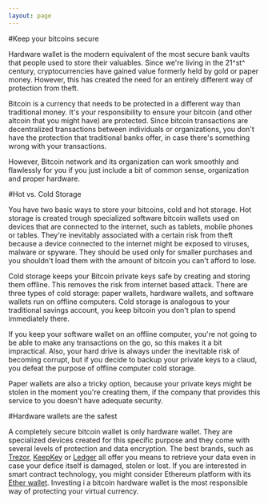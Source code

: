 ```yaml
---
layout: page
---
```



#Keep your bitcoins secure

Hardware wallet is the modern equivalent of the most secure bank vaults that people used to store their valuables. Since we're living in the 21^st^ century, cryptocurrencies have gained value formerly held by gold or paper money. However, this has created the need for an entirely different way of protection from theft.

Bitcoin is a currency that needs to be protected in a different way than traditional money. It's your responsibility to ensure your bitcoin (and other altcoin that you might have) are protected. Since bitcoin transactions are decentralized transactions between individuals or organizations, you don't have the protection that traditional banks offer, in case there's something wrong with your transactions.

However, Bitcoin network and its organization can work smoothly and flawlessly for you if you just include a bit of common sense, organization and proper hardware.

#Hot vs. Cold Storage

You have two basic ways to store your bitcoins, cold and hot storage. Hot storage is created trough specialized software bitcoin wallets used on devices that are connected to the internet, such as tablets, mobile phones or tables. They're inevitably associated with a certain risk from theft because a device connected to the internet might be exposed to viruses, malware or spyware. They should be used only for smaller purchases and you shouldn't load them with the amount of bitcoin you can't afford to lose.

Cold storage keeps your Bitcoin private keys safe by creating and storing them offline. This removes the risk from internet based attack.
There are three types of cold storage: paper wallets, hardware wallets, and software wallets run on offline computers. Cold storage is analogous to your traditional savings account, you keep bitcoin you don't plan to spend immediately there.

If you keep your software wallet on an offline computer, you're not going to be able to make any transactions on the go, so this makes it a bit impractical. Also, your hard drive is always under the inevitable risk of becoming corrupt, but if you decide to backup your private keys to a claud, you defeat the purpose of offline computer cold storage.

Paper wallets are also a tricky option, because your private keys might be stolen in the moment you're creating them, if the company that provides this service to you doesn't have adequate security.

#Hardware wallets are the safest

A completely secure bitcoin wallet is only hardware wallet. They are specialized devices created for this specific purpose and they come with several levels of protection and data encryption. The best brands, such as [Trezor](http://buyhardwarewallet.com/trezor-wallet), [KeepKey](http://buyhardwarewallet.com/keepkey-wallet) or [Ledger](http://buyhardwarewallet.com/ledger-wallet) all offer you means to retrieve your data even in case your defice itself is damaged, stolen or lost. If you are interested in smart contract technology, you might consider Ethereum platform with its [Ether wallet](http://buyhardwarewallet.com/ethereum-hardware-wallet). Investing i a bitcoin hardware wallet is the most responsible way of protecting your virtual currency. 
